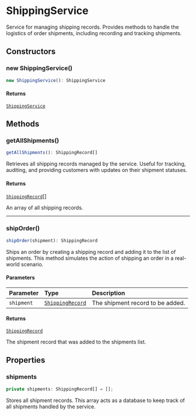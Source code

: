# ShippingService

Service for managing shipping records.
Provides methods to handle the logistics of order shipments, including recording and tracking shipments.

## Constructors

### new ShippingService()

```ts
new ShippingService(): ShippingService
```

#### Returns

[`ShippingService`](ShippingService.md)

## Methods

### getAllShipments()

```ts
getAllShipments(): ShippingRecord[]
```

Retrieves all shipping records managed by the service.
Useful for tracking, auditing, and providing customers with updates on their shipment statuses.

#### Returns

[`ShippingRecord`](../interfaces/ShippingRecord.md)[]

An array of all shipping records.

***

### shipOrder()

```ts
shipOrder(shipment): ShippingRecord
```

Ships an order by creating a shipping record and adding it to the list of shipments.
This method simulates the action of shipping an order in a real-world scenario.

#### Parameters

| Parameter | Type | Description |
| :------ | :------ | :------ |
| `shipment` | [`ShippingRecord`](../interfaces/ShippingRecord.md) | The shipment record to be added. |

#### Returns

[`ShippingRecord`](../interfaces/ShippingRecord.md)

The shipment record that was added to the shipments list.

## Properties

### shipments

```ts
private shipments: ShippingRecord[] = [];
```

Stores all shipment records. This array acts as a database to keep track of all shipments handled by the service.
